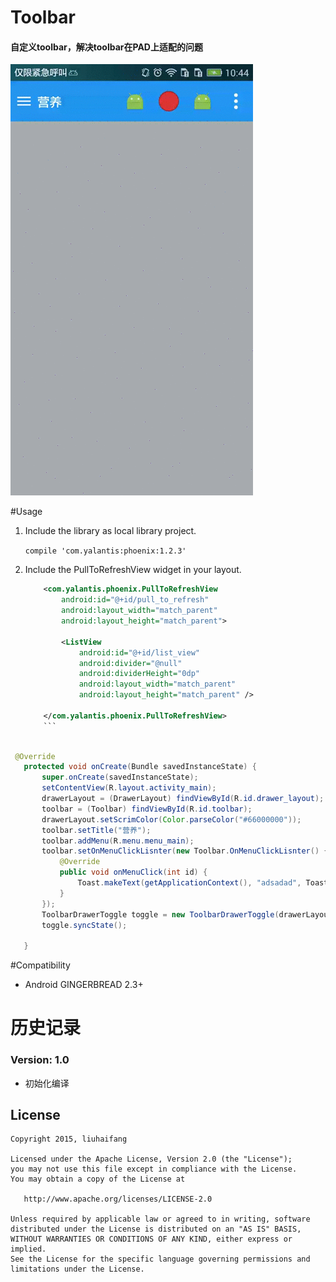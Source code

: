 # Toolbar

#### 自定义toolbar，解决toolbar在PAD上适配的问题


<img src="/snapshot/shapshot.gif" alt="alt text" style="width:200;height:200">

#Usage


1. Include the library as local library project.

    ``` compile 'com.yalantis:phoenix:1.2.3' ```

2. Include the PullToRefreshView widget in your layout.

	```xml
	    <com.yalantis.phoenix.PullToRefreshView
	        android:id="@+id/pull_to_refresh"
	        android:layout_width="match_parent"
	        android:layout_height="match_parent">
	
	        <ListView
	            android:id="@+id/list_view"
	            android:divider="@null"
	            android:dividerHeight="0dp"
	            android:layout_width="match_parent"
	            android:layout_height="match_parent" />
	
	    </com.yalantis.phoenix.PullToRefreshView> 
    	```
       

 ```java
  @Override
    protected void onCreate(Bundle savedInstanceState) {
        super.onCreate(savedInstanceState);
        setContentView(R.layout.activity_main);
        drawerLayout = (DrawerLayout) findViewById(R.id.drawer_layout);
        toolbar = (Toolbar) findViewById(R.id.toolbar);
        drawerLayout.setScrimColor(Color.parseColor("#66000000"));
        toolbar.setTitle("营养");
        toolbar.addMenu(R.menu.menu_main);
        toolbar.setOnMenuClickLisnter(new Toolbar.OnMenuClickLisnter() {
            @Override
            public void onMenuClick(int id) {
                Toast.makeText(getApplicationContext(), "adsadad", Toast.LENGTH_SHORT).show();
            }
        });
        ToolbarDrawerToggle toggle = new ToolbarDrawerToggle(drawerLayout, toolbar);
        toggle.syncState();

    }
  ```


#Compatibility
  
  * Android GINGERBREAD 2.3+
  
# 历史记录


### Version: 1.0

  * 初始化编译


## License

    Copyright 2015, liuhaifang

    Licensed under the Apache License, Version 2.0 (the "License");
    you may not use this file except in compliance with the License.
    You may obtain a copy of the License at

       http://www.apache.org/licenses/LICENSE-2.0

    Unless required by applicable law or agreed to in writing, software
    distributed under the License is distributed on an "AS IS" BASIS,
    WITHOUT WARRANTIES OR CONDITIONS OF ANY KIND, either express or implied.
    See the License for the specific language governing permissions and
    limitations under the License.
